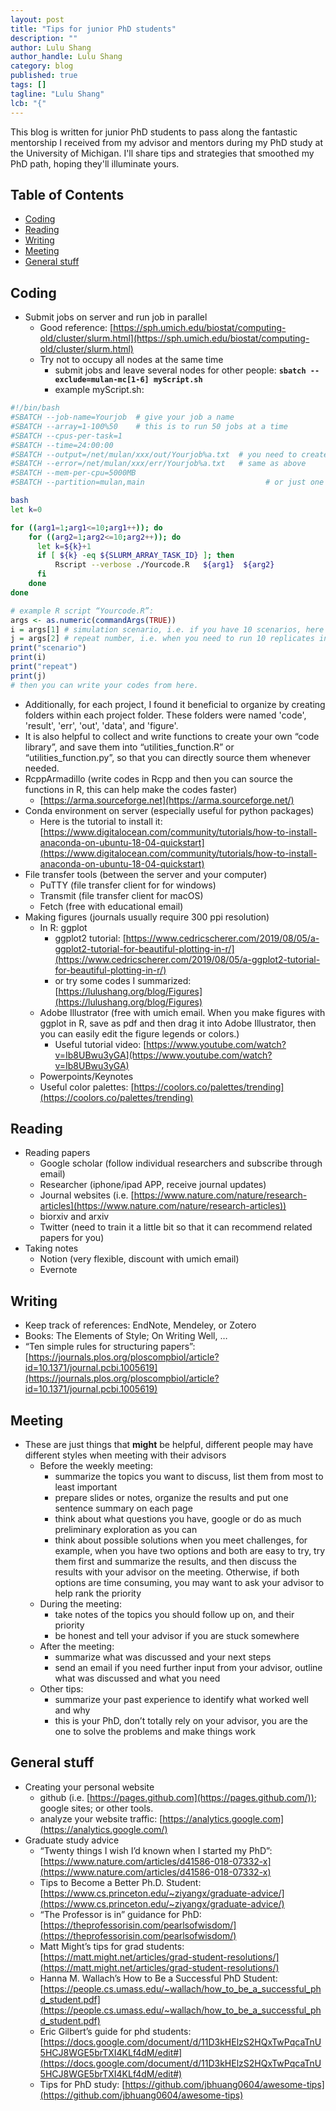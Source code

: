 ```yaml
---
layout: post
title: "Tips for junior PhD students"
description: ""
author: Lulu Shang
author_handle: Lulu Shang
category: blog
published: true
tags: []
tagline: "Lulu Shang"
lcb: "{"
---
```


This blog is written for junior PhD students to pass along the fantastic mentorship I received from my advisor and mentors during my PhD study at the University of Michigan. I'll share tips and strategies that smoothed my PhD path, hoping they'll illuminate yours.

## Table of Contents

- [Coding](#coding)
- [Reading](#reading)
- [Writing](#writing)
- [Meeting](#meeting)
- [General stuff](#general-stuff)

## Coding
- Submit jobs on server and run job in parallel
    - Good reference: [https://sph.umich.edu/biostat/computing-old/cluster/slurm.html](https://sph.umich.edu/biostat/computing-old/cluster/slurm.html)
    - Try not to occupy all nodes at the same time
        - submit jobs and leave several nodes for other people: **`sbatch --exclude=mulan-mc[1-6] myScript.sh`**
        - example myScript.sh:
    
```sh
#!/bin/bash
#SBATCH --job-name=Yourjob  # give your job a name
#SBATCH --array=1-100%50    # this is to run 50 jobs at a time
#SBATCH --cpus-per-task=1
#SBATCH --time=24:00:00
#SBATCH --output=/net/mulan/xxx/out/Yourjob%a.txt  # you need to create the folder "/net/mulan/xxx/out" 
#SBATCH --error=/net/mulan/xxx/err/Yourjob%a.txt   # same as above
#SBATCH --mem-per-cpu=5000MB  
#SBATCH --partition=mulan,main                           # or just one of these partitions

bash
let k=0

for ((arg1=1;arg1<=10;arg1++)); do
	for ((arg2=1;arg2<=10;arg2++)); do
	  let k=${k}+1
	  if [ ${k} -eq ${SLURM_ARRAY_TASK_ID} ]; then
		  Rscript --verbose ./Yourcode.R   ${arg1}  ${arg2} 
	  fi
	done
done
```

```R
# example R script “Yourcode.R”:
args <- as.numeric(commandArgs(TRUE))
i = args[1] # simulation scenario, i.e. if you have 10 scenarios, here you are running the i-th scenario 
j = args[2] # repeat number, i.e. when you need to run 10 replicates in each scenario
print("scenario")
print(i)
print("repeat")
print(j)
# then you can write your codes from here.

```
- Additionally, for each project, I found it beneficial to organize by creating folders within each project folder. These folders were named 'code', 'result', 'err', 'out', 'data', and 'figure'.
- It is also helpful to collect and write functions to create your own “code library”, and save them into “utilities_function.R” or “utilities_function.py”, so that you can directly source them whenever needed.
- RcppArmadillo (write codes in Rcpp and then you can source the functions in R, this can help make the codes faster)
    - [https://arma.sourceforge.net](https://arma.sourceforge.net/)
- Conda environment on server (especially useful for python packages)
    - Here is the tutorial to install it: [https://www.digitalocean.com/community/tutorials/how-to-install-anaconda-on-ubuntu-18-04-quickstart](https://www.digitalocean.com/community/tutorials/how-to-install-anaconda-on-ubuntu-18-04-quickstart)
- File transfer tools (between the server and your computer)
    - PuTTY (file transfer client for for windows)
    - Transmit (file transfer client for macOS)
    - Fetch (free with educational email)
- Making figures (journals usually require 300 ppi resolution)
    - In R: ggplot
        - ggplot2 tutorial: [https://www.cedricscherer.com/2019/08/05/a-ggplot2-tutorial-for-beautiful-plotting-in-r/](https://www.cedricscherer.com/2019/08/05/a-ggplot2-tutorial-for-beautiful-plotting-in-r/)
        - or try some codes I summarized: [https://lulushang.org/blog/Figures](https://lulushang.org/blog/Figures)
    - Adobe Illustrator (free with umich email. When you make figures with ggplot in R, save as pdf and then drag it into Adobe Illustrator, then you can easily edit the figure legends or colors.)
        - Useful tutorial video: [https://www.youtube.com/watch?v=Ib8UBwu3yGA](https://www.youtube.com/watch?v=Ib8UBwu3yGA)
    - Powerpoints/Keynotes
    - Useful color palettes: [https://coolors.co/palettes/trending](https://coolors.co/palettes/trending)

## Reading
- Reading papers
    - Google scholar (follow individual researchers and subscribe through email)
    - Researcher (iphone/ipad APP, receive journal updates)
    - Journal websites (i.e. [https://www.nature.com/nature/research-articles](https://www.nature.com/nature/research-articles))
    - biorxiv and arxiv
    - Twitter (need to train it a little bit so that it can recommend related papers for you)
- Taking notes
    - Notion (very flexible, discount with umich email)
    - Evernote

## Writing
- Keep track of references: EndNote, Mendeley, or Zotero
- Books: The Elements of Style; On Writing Well, …
- “Ten simple rules for structuring papers”: [https://journals.plos.org/ploscompbiol/article?id=10.1371/journal.pcbi.1005619](https://journals.plos.org/ploscompbiol/article?id=10.1371/journal.pcbi.1005619)

## Meeting
- These are just things that **might** be helpful, different people may have different styles when meeting with their advisors
    - Before the weekly meeting:
        - summarize the topics you want to discuss, list them from most to least important
        - prepare slides or notes, organize the results and put one sentence summary on each page
        - think about what questions you have, google or do as much preliminary exploration as you can
        - think about possible solutions when you meet challenges, for example, when you have two options and both are easy to try, try them first and summarize the results, and then discuss the results with your advisor on the meeting. Otherwise, if both options are time consuming, you may want to ask your advisor to help rank the priority
    - During the meeting:
        - take notes of the topics you should follow up on, and their priority
        - be honest and tell your advisor if you are stuck somewhere
    - After the meeting:
        - summarize what was discussed and your next steps
        - send an email if you need further input from your advisor, outline what was discussed and what you need
    - Other tips:
        - summarize your past experience to identify what worked well and why
        - this is your PhD, don’t totally rely on your advisor, you are the one to solve the problems and make things work

## General stuff
- Creating your personal website
    - github (i.e. [https://pages.github.com](https://pages.github.com/)); google sites; or other tools.
    - analyze your website traffic: [https://analytics.google.com](https://analytics.google.com/)
- Graduate study advice
    - “Twenty things I wish I’d known when I started my PhD”: [https://www.nature.com/articles/d41586-018-07332-x](https://www.nature.com/articles/d41586-018-07332-x)
    - Tips to Become a Better Ph.D. Student: [https://www.cs.princeton.edu/~ziyangx/graduate-advice/](https://www.cs.princeton.edu/~ziyangx/graduate-advice/)
    - “The Professor is in” guidance for PhD: [https://theprofessorisin.com/pearlsofwisdom/](https://theprofessorisin.com/pearlsofwisdom/)
    - Matt Might’s tips for grad students: [https://matt.might.net/articles/grad-student-resolutions/](https://matt.might.net/articles/grad-student-resolutions/)
    - Hanna M. Wallach’s How to Be a Successful PhD Student: [https://people.cs.umass.edu/~wallach/how_to_be_a_successful_phd_student.pdf](https://people.cs.umass.edu/~wallach/how_to_be_a_successful_phd_student.pdf)
    - Eric Gilbert’s guide for phd students: [https://docs.google.com/document/d/11D3kHElzS2HQxTwPqcaTnU5HCJ8WGE5brTXI4KLf4dM/edit#](https://docs.google.com/document/d/11D3kHElzS2HQxTwPqcaTnU5HCJ8WGE5brTXI4KLf4dM/edit#)
    - Tips for PhD study: [https://github.com/jbhuang0604/awesome-tips](https://github.com/jbhuang0604/awesome-tips)

